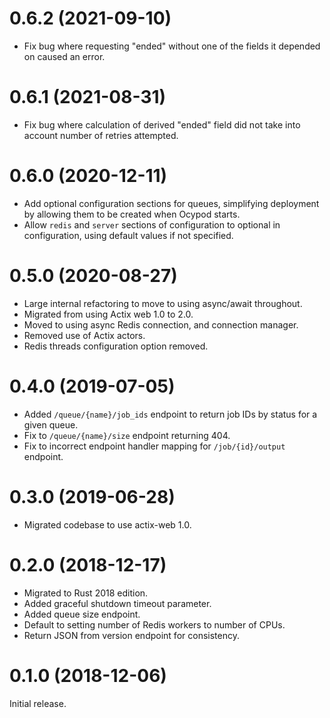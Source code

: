 # 0.6.2 (2021-09-10)

* Fix bug where requesting "ended" without one of the fields it depended on caused an error.

# 0.6.1 (2021-08-31)

* Fix bug where calculation of derived "ended" field did not take into account
  number of retries attempted.

# 0.6.0 (2020-12-11)

* Add optional configuration sections for queues, simplifying deployment by allowing them to be created when Ocypod starts.
* Allow `redis` and `server` sections of configuration to optional in configuration, using default values if not specified.

# 0.5.0 (2020-08-27)

* Large internal refactoring to move to using async/await throughout.
* Migrated from using Actix web 1.0 to 2.0.
* Moved to using async Redis connection, and connection manager.
* Removed use of Actix actors.
* Redis threads configuration option removed.

# 0.4.0 (2019-07-05)

* Added `/queue/{name}/job_ids` endpoint to return job IDs by status for a
  given queue.
* Fix to `/queue/{name}/size` endpoint returning 404.
* Fix to incorrect endpoint handler mapping for `/job/{id}/output` endpoint.

# 0.3.0 (2019-06-28)

* Migrated codebase to use actix-web 1.0.

# 0.2.0 (2018-12-17)

* Migrated to Rust 2018 edition.
* Added graceful shutdown timeout parameter.
* Added queue size endpoint.
* Default to setting number of Redis workers to number of CPUs.
* Return JSON from version endpoint for consistency.

# 0.1.0 (2018-12-06)

Initial release.
